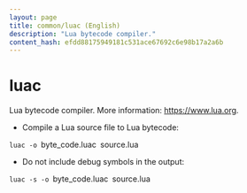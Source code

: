```yaml
---
layout: page
title: common/luac (English)
description: "Lua bytecode compiler."
content_hash: efdd88175949181c531ace67692c6e98b17a2a6b
---
```

# luac

Lua bytecode compiler.
More information: <https://www.lua.org>.

- Compile a Lua source file to Lua bytecode:

`luac -o `<span class="tldr-var badge badge-pill bg-dark-lm bg-white-dm text-white-lm text-dark-dm font-weight-bold">byte_code.luac</span>` `<span class="tldr-var badge badge-pill bg-dark-lm bg-white-dm text-white-lm text-dark-dm font-weight-bold">source.lua</span>

- Do not include debug symbols in the output:

`luac -s -o `<span class="tldr-var badge badge-pill bg-dark-lm bg-white-dm text-white-lm text-dark-dm font-weight-bold">byte_code.luac</span>` `<span class="tldr-var badge badge-pill bg-dark-lm bg-white-dm text-white-lm text-dark-dm font-weight-bold">source.lua</span>
